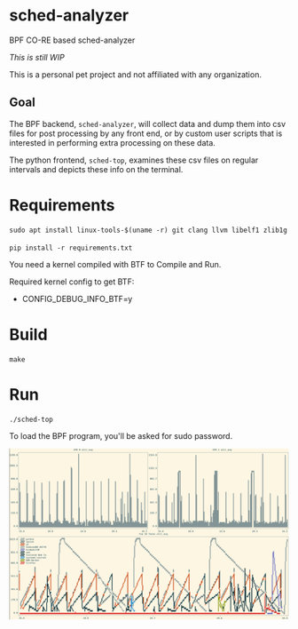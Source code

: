 # sched-analyzer

BPF CO-RE based sched-analyzer

*This is still WIP*

This is a personal pet project and not affiliated with any organization.

## Goal

The BPF backend, `sched-analyzer`, will collect data and dump them into csv
files for post processing by any front end, or by custom user scripts that is
interested in performing extra processing on these data.

The python frontend, `sched-top`, examines these csv files on regular intervals
and depicts these info on the terminal.

# Requirements

```
sudo apt install linux-tools-$(uname -r) git clang llvm libelf1 zlib1g

pip install -r requirements.txt
```

You need a kernel compiled with BTF to Compile and Run.

Required kernel config to get BTF:

- CONFIG_DEBUG_INFO_BTF=y

# Build

```
make
```

# Run

```
./sched-top
```

To load the BPF program, you'll be asked for sudo password.

![sched-top-screenshot](screenshots/sched-top-screenshot.png?raw=true "sched-top")
